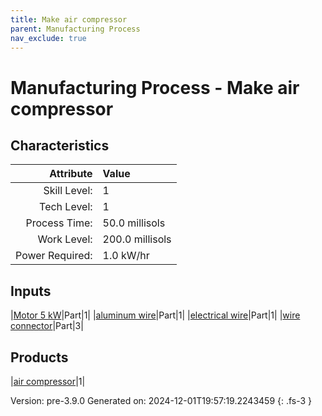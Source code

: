 ```yaml
---
title: Make air compressor
parent: Manufacturing Process
nav_exclude: true
---
```

# Manufacturing Process - Make air compressor


## Characteristics

| Attribute      | Value |
|--------:|:------|
|Skill Level:|1|
|Tech Level:|1|
|Process Time:|50.0 millisols|
|Work Level:|200.0 millisols|
|Power Required:|1.0 kW/hr|

## Inputs

|[Motor 5 kW](../part/motor-5-kw.html)|Part|1|
|[aluminum wire](../part/aluminum-wire.html)|Part|1|
|[electrical wire](../part/electrical-wire.html)|Part|1|
|[wire connector](../part/wire-connector.html)|Part|3|

## Products

|[air compressor](../part/air-compressor.html)|1|


Version: pre-3.9.0 Generated on: 2024-12-01T19:57:19.2243459
{: .fs-3 }

